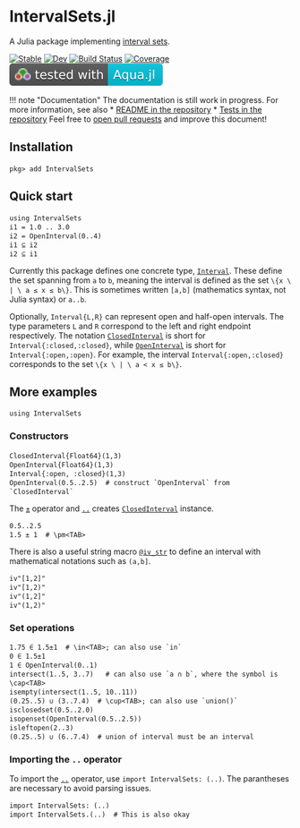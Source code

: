 # IntervalSets.jl

A Julia package implementing [interval sets](https://en.wikipedia.org/wiki/Interval_(mathematics)).

[![Stable](https://img.shields.io/badge/docs-stable-blue.svg)](https://JuliaMath.github.io/IntervalSets.jl/stable)
[![Dev](https://img.shields.io/badge/docs-dev-blue.svg)](https://JuliaMath.github.io/IntervalSets.jl/dev)
[![Build Status](https://github.com/JuliaMath/IntervalSets.jl/workflows/CI/badge.svg)](https://github.com/JuliaMath/IntervalSets.jl/actions)
[![Coverage](https://codecov.io/gh/JuliaMath/IntervalSets.jl/branch/master/graph/badge.svg)](https://codecov.io/gh/JuliaMath/IntervalSets.jl)
[![Aqua QA](https://raw.githubusercontent.com/JuliaTesting/Aqua.jl/master/badge.svg)](https://github.com/JuliaTesting/Aqua.jl)

!!! note "Documentation"
    The documentation is still work in progress.
    For more information, see also
    * [README in the repository](https://github.com/JuliaMath/IntervalSets.jl)
    * [Tests in the repository](https://github.com/JuliaMath/IntervalSets.jl/tree/master/test)
    Feel free to [open pull requests](https://github.com/JuliaMath/IntervalSets.jl/pulls) and improve this document!

## Installation
```
pkg> add IntervalSets
```

## Quick start

```@repl
using IntervalSets
i1 = 1.0 .. 3.0
i2 = OpenInterval(0..4)
i1 ⊆ i2
i2 ⊆ i1
```

Currently this package defines one concrete type, [`Interval`](@ref).
These define the set spanning from `a` to `b`, meaning the interval is defined as the set ``\{x \ | \ a ≤ x ≤ b\}``.
This is sometimes written ``[a,b]`` (mathematics syntax, not Julia syntax) or ``a..b``.

Optionally, `Interval{L,R}` can represent open and half-open intervals.
The type parameters `L` and `R` correspond to the left and right endpoint respectively.
The notation [`ClosedInterval`](@ref) is short for `Interval{:closed,:closed}`,
while [`OpenInterval`](@ref) is short for `Interval{:open,:open}`.
For example, the interval `Interval{:open,:closed}` corresponds to the set ``\{x \ | \ a < x ≤ b\}``.

## More examples

```@setup more
using IntervalSets
```

### Constructors
```@repl more
ClosedInterval{Float64}(1,3)
OpenInterval{Float64}(1,3)
Interval{:open, :closed}(1,3)
OpenInterval(0.5..2.5)  # construct `OpenInterval` from `ClosedInterval`
```

The [`±`](@ref) operator and [`..`](@ref) creates [`ClosedInterval`](@ref) instance.

```@repl more
0.5..2.5
1.5 ± 1  # \pm<TAB>
```

There is also a useful string macro [`@iv_str`](@ref) to define an interval with mathematical notations such as ``(a,b]``.

```@repl more
iv"[1,2]"
iv"[1,2)"
iv"(1,2]"
iv"(1,2)"
```

### Set operations

```@repl more
1.75 ∈ 1.5±1  # \in<TAB>; can also use `in`
0 ∈ 1.5±1
1 ∈ OpenInterval(0..1)
intersect(1..5, 3..7)   # can also use `a ∩ b`, where the symbol is \cap<TAB>
isempty(intersect(1..5, 10..11))
(0.25..5) ∪ (3..7.4)  # \cup<TAB>; can also use `union()`
isclosedset(0.5..2.0)
isopenset(OpenInterval(0.5..2.5))
isleftopen(2..3)
(0.25..5) ∪ (6..7.4)  # union of interval must be an interval
```

### Importing the `..` operator

To import the [`..`](@ref) operator, use `import IntervalSets: (..)`.
The parantheses are necessary to avoid parsing issues.

```@repl
import IntervalSets: (..)
import IntervalSets.(..)  # This is also okay
```
